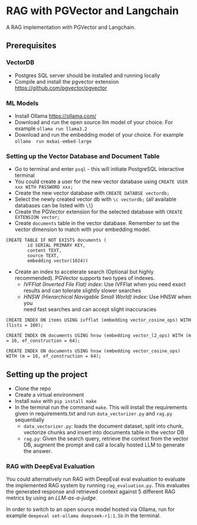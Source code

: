 # RAG with PGVector and Langchain
A RAG implementation with PGVector and Langchain.

## Prerequisites 
### VectorDB
* Postgres SQL server should be installed and running locally
* Compile and install the pgvector extension https://github.com/pgvector/pgvector
### ML Models
* Install Ollama https://ollama.com/
* Download and run the open source llm model of your choice.  For example 
  `ollama run llama3.2`
* Download and run the embedding model of your choice.  For example `ollama 
run mxbai-embed-large`

### Setting up the Vector Database and Document Table
* Go to terminal and enter `psql` - this will initiate PostgreSQL 
  interactive terminal
* You could create a user for the new vector database using `CREATE USER 
xxx WITH PASSWORD xxx;`
* Create the new vector database with `CREATE DATABSE vectordb;`
* Select the newly created vector db with `\c vectordb;` (all available 
  databases can be listed with `\l`)
* Create the PGVector extension for the selected database with `CREATE 
EXTENSION vector;`
* Create `documents` table in the vector database. Remember to set the 
  vector dimension to match with your embedding model. 
```commandline
CREATE TABLE IF NOT EXISTS documents (
        id SERIAL PRIMARY KEY,
        content TEXT,
		source TEXT, 
        embedding vector(1024))
```
* Create an index to accelerate search (Optional but highly recommended). 
  PGVector supports two 
  types of indexes.
    * *IVFFlat (Inverted File Flat) index*: Use IVFFlat when you need exact 
      results and can tolerate slightly slower searches
    * *HNSW (Hierarchical Navigable Small World) index*: Use HNSW when you  
      need fast searches and can accept slight inaccuracies
```commandline
CREATE INDEX ON items USING ivfflat (embedding vector_cosine_ops) WITH (lists = 100);
```
```commandline
CREATE INDEX ON documents USING hnsw (embedding vector_l2_ops) WITH (m = 16, ef_construction = 64);
```
```commandline
CREATE INDEX ON documents USING hnsw (embedding vector_cosine_ops) WITH (m = 16, ef_construction = 64);
```
## Setting up the project
* Clone the repo
* Create a virtual environment
* Install `make` with `pip install make`
* In the terminal run the command `make`. This will install the 
  requirements given in requirements.txt and run `data_vectorizer.py` and 
  `rag.py` sequentially
  * `data_vectorizer.py`: loads the document dataset, split into chunk, 
    vectorize chunks and insert into documents table in the vector DB
  * `rag.py`: Given the search query, retrieve the context from the vector DB, 
augment the prompt and call a locally hosted LLM to generate the answer.

### RAG with DeepEval Evaluation
You could alternatively run RAG with DeepEval eval evaluation to evaluate 
the implemented RAG system by running `rag_evaluation.py`. This evaluates 
the generated response and retrieved context against 5 different RAG 
metrics by using an *LLM-as-a-judge*.

In order to switch to an open source model hosted via Ollama, run for example
`deepeval set-ollama deepseek-r1:1.5b` in the terminal.




